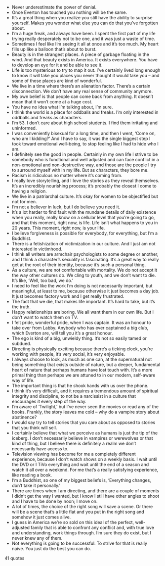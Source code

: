  - Never underestimate the power of denial.
 - Once Everton has touched you nothing will be the same.
 - It’s a great thing when you realize you still have the ability to surprise yourself. Makes you wonder what else you can do that you’ve forgotten about.
 - I’m a huge freak, and always have been. I spent the first part of my life trying really desperately not to be one, and it was just a waste of time.
 - Sometimes I feel like I’m seeing it all at once and it’s too much. My heart fills up like a balloon that’s about to burst.
 - Beauty is in the strangest places. A piece of garbage floating in the wind. And that beauty exists in America. It exists everywhere. You have to develop an eye for it and be able to see it.
 - Life is too mysterious to try to map it out. I’ve certainly lived long enough to know it will take you places you never thought it would take you – and some of those places are kind of wonderful.
 - We live in a time where there’s an alienation factor. There’s a certain disconnection. We don’t have any real sense of community anymore.
 - My own belief is that people can come back from anything. It doesn’t mean that it won’t come at a huge cost.
 - You have no idea what I’m talking about, I’m sure.
 - I think the world is a place for oddballs and freaks. I’m only interested in oddballs and freaks as characters.
 - I’m 53. I don’t care about high school students. I find them irritating and uninformed.
 - I was conveniently bisexual for a long time, and then I went, ‘Come on, who am I kidding?’ And I have to say, it was the single biggest step I took toward emotional well-being, to stop feeling like I had to hide who I am.
 - I definitely see the good in people. Certainly in my own life I strive to be somebody who is functional and well adjusted and can face conflict in a non-emotional and non-destructive way, and those are the people I try to surround myself with in my life. But as characters, they bore me.
 - Racism is ridiculous no matter where it’s coming from.
 - I really love storytelling, and I love the stories as they reveal themselves. It’s an incredibly nourishing process; it’s probably the closest I come to having a religion.
 - We live in a patriarchal culture. It’s okay for women to be objectified but not for men.
 - I’m not a believer in luck, but I do believe you need it.
 - It’s a lot harder to find fault with the mundane details of daily existence when you really, really know on a cellular level that you’re going to go, and that this moment, right now, is life. Life isn’t what happens to you in 20 years. This moment, right now, is your life.
 - I believe forgiveness is possible for everybody, for everything, but I’m a Buddhist.
 - There is a fetishization of victimization in our culture. And I just am not interested in victimhood.
 - I think all writers are armchair psychologists to some degree or another, and I think a character’s sexuality is fascinating. It’s a great way to really get at the root of their identity, because it’s such a personal thing.
 - As a culture, we are not comfortable with mortality. We do not accept it the way other cultures do. We cling to youth, and we don’t want to die. It’s like, ‘Well, too bad, we do.’
 - I need to feel like the work I’m doing is not necessarily important, but meaningful, at least to me, because otherwise it just becomes a day job. It just becomes factory work and I get really frustrated.
 - The fact that we die, that makes life important. It’s hard to take, but it’s the truth.
 - Happy relationships are boring. We all want them in our own life. But I don’t want to watch them on TV.
 - I felt pride, wonderful pride, when I was captain. It was an honour to take over from Labby. Anybody who has ever captained a big club, which Everton are, will tell you it’s a great honour.
 - The ego is kind of a big, unwieldy thing. It’s not so easily tamed or subdued.
 - Directing is physically exciting because there’s a ticking clock, you’re working with people, it’s very social, it’s very enjoyable.
 - I always choose to look, as much as one can, at the supernatural not being something that exists outside of nature, but a deeper, fundamental heart of nature that perhaps humans have lost touch with. It’s a more primal thing than perhaps we are attuned to in our modern, self-aware way of life.
 - The important thing is that he shook hands with us over the phone.
 - I think it’s very difficult, and it requires a tremendous amount of spiritual integrity and discipline, to not be a narcissist in a culture that encourages it every step of the way.
 - I’m aware of ‘Twilight,’ but I’ve never seen the movies or read any of the books. Frankly, the story leaves me cold – why do a vampire story about abstinence?
 - I would say try to tell stories that you care about as opposed to stories that you think will sell.
 - I certainly believe that what we perceive as humans is just the tip of the iceberg. I don’t necessarily believe in vampires or werewolves or that kind of thing, but I believe there is definitely a realm we don’t necessarily have access to.
 - Television viewing has become for me a completely different experience, because I don’t watch shows on a weekly basis. I wait until the DVD or I TiVo everything and wait until the end of a season and watch it all over a weekend. For me that’s a really satisfying experience, like reading a book.
 - I’m a Buddhist, so one of my biggest beliefs is, ‘Everything changes, don’t take it personally.’
 - There are times when I am directing, and there are a couple of moments I didn’t get the way I wanted, but I know I still have other angles to shoot and I have to be done by noon; I move on.
 - A lot of times, the choice of the right song will save a scene. Or there will be a scene that’s a little flat and you put in the right song and somehow it just comes alive.
 - I guess in America we’re so sold on this ideal of the perfect, well-adjusted family that is able to confront any conflict and, with true love and understanding, work things through. I’m sure they do exist, but I never knew any of them.
 - Not everything is going to be successful. To strive for that is really naive. You just do the best you can do.

41 quotes